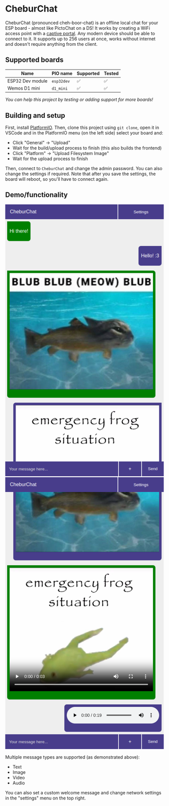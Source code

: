 # CheburChat
CheburChat (pronounced cheh-boor-chat) is an offline local chat for your ESP board - almost like PictoChat on a DS! It works by creating a WiFi access point with a [captive portal](https://en.wikipedia.org/wiki/Captive_portal). Any modern device should be able to connect to it. It supports up to 256 users at once, works without internet and doesn't require anything from the client.

## Supported boards
|Name|PIO name|Supported|Tested|
|-|-|-|-|
|ESP32 Dev module|`esp32dev`|✅|✅|
|Wemos D1 mini|`d1_mini`|✅|✅|

*You can help this project by testing or adding support for more boards!*

## Building and setup
First, install [PlatformIO](https://platformio.org/). Then, clone this project using `git clone`, open it in VSCode and in the PlatformIO menu (on the left side) select your board and:

- Click "General" -> "Upload"
- Wait for the build/upload process to finish (this also builds the frontend)
- Click "Platform" -> "Upload Filesystem Image"
- Wait for the upload process to finish

Then, connect to `CheburChat` and change the admin password. You can also change the settings if required. Note that after you save the settings, the board will reboot, so you'll have to connect again.

## Demo/functionality
![](images/2025-03-21-09-40-35.png)
![](images/2025-03-21-09-40-38.png)

Multiple message types are supported (as demonstrated above):
- Text
- Image
- Video
- Audio

You can also set a custom welcome message and change network settings in the "settings" menu on the top right.